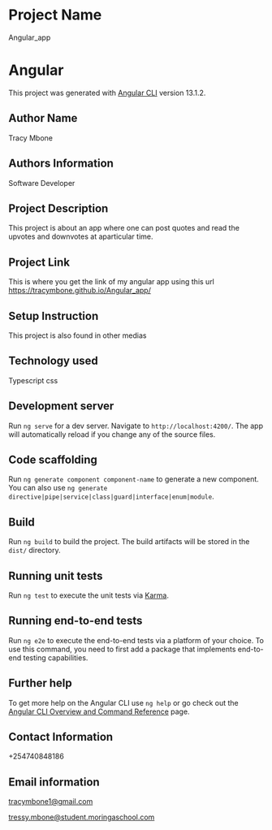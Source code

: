 
# Project Name
Angular_app

# Angular

This project was generated with [Angular CLI](https://github.com/angular/angular-cli) version 13.1.2.

## Author Name
Tracy Mbone

## Authors Information

 Software Developer

## Project Description
This project is about an app where one can post quotes and read the upvotes and downvotes at aparticular time.

## Project Link
This is where you get the link of my angular app using this url https://tracymbone.github.io/Angular_app/

## Setup Instruction
This project is also found in other medias

## Technology used
Typescript
css

## Development server

Run `ng serve` for a dev server. Navigate to `http://localhost:4200/`. The app will automatically reload if you change any of the source files.

## Code scaffolding

Run `ng generate component component-name` to generate a new component. You can also use `ng generate directive|pipe|service|class|guard|interface|enum|module`.

## Build

Run `ng build` to build the project. The build artifacts will be stored in the `dist/` directory.

## Running unit tests

Run `ng test` to execute the unit tests via [Karma](https://karma-runner.github.io).

## Running end-to-end tests

Run `ng e2e` to execute the end-to-end tests via a platform of your choice. To use this command, you need to first add a package that implements end-to-end testing capabilities.

## Further help

To get more help on the Angular CLI use `ng help` or go check out the [Angular CLI Overview and Command Reference](https://angular.io/cli) page.

## Contact Information

+254740848186

## Email information

tracymbone1@gmail.com

tressy.mbone@student.moringaschool.com
